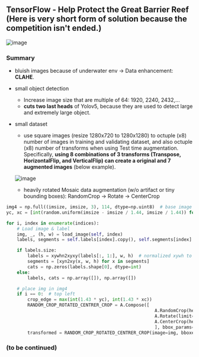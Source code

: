 ## TensorFlow - Help Protect the Great Barrier Reef (Here is very short form of solution because the competition isn't ended.)

![image](https://user-images.githubusercontent.com/67547213/153533915-b1cf14db-326d-4eaf-b98a-d78e584c0604.png)

### Summary
- bluish images because of underwater env -> Data enhancement: **CLAHE**.
- small object detection
    - Increase image size that are multiple of 64: 1920, 2240, 2432,...
    - **cuts two last heads** of Yolov5, because they are used to detect large and extremely large object.
- small dataset
    - use square images (resize 1280x720 to 1280x1280) to octuple (x8) number of images in training and validating dataset, and also octuple (x8) number of transforms when using Test time augmentation. Specifically, **using 8 combinations of 3 transforms (Transpose, HorizontalFlip, and VerticalFlip) can create a original and 7 augmented images** (below example).
    
    ![image](https://user-images.githubusercontent.com/67547213/153640886-7e7caae4-0a8d-4139-9a14-633186be644f.png)

    - heavily rotated Mosaic data augmentation (w/o artifact or tiny bounding boxes): RandomCrop -> Rotate -> CenterCrop
```python
img4 = np.full((imsize, imsize, 3), 114, dtype=np.uint8)  # base image with 4 tiles
yc, xc = [int(random.uniform(imsize - imsize / 1.44, imsize / 1.44)) for _ in range(2)]

for i, index in enumerate(indices):
    # Load image & label
    img, _, (h, w) = load_image(self, index)
    labels, segments = self.labels[index].copy(), self.segments[index].copy()

    if labels.size:
        labels = xywhn2xyxy(labels[:, 1:], w, h)  # normalized xywh to pixel xyxy format
        segments = [xyn2xy(x, w, h) for x in segments]
        cats = np.zeros(labels.shape[0], dtype=int)
    else: 
        labels, cats = np.array([]), np.array([])

    # place img in img4
    if i == 0:  # top left
        crop_edge = max(int(1.43 * yc), int(1.43 * xc))
        RANDOM_CROP_ROTATED_CENTRER_CROP = A.Compose([  
                                                        A.RandomCrop(height=crop_edge, width=crop_edge, p=1.0), # sqrt(2) < 1.42
                                                        A.Rotate(limit=170, border_mode=1, p=1.0),
                                                        A.CenterCrop(height=yc, width=xc, p=1.0),  
                                                        ], bbox_params=A.BboxParams(format="pascal_voc", label_fields=["bbox_classes"])) 
        transformed = RANDOM_CROP_ROTATED_CENTRER_CROP(image=img, bboxes=labels, bbox_classes=cats)
```
       
### (to be continued)
        

<!--    s = [1, 1, 1, 0.83, 0.83], f = [None, 2, 3, None, 3]:  -->
